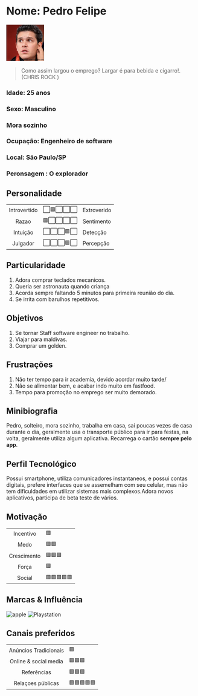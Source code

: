 # Nome: Pedro Felipe
<img src="persona3.png" width="100px;" alt="Pedro Felipe"/>

>Como assim largou o emprego? Largar é para bebida e cigarro!.(CHRIS ROCK
)

### Idade:  25 anos
### Sexo: Masculino
### Mora sozinho
### Ocupação: Engenheiro de software
### Local: São Paulo/SP
### Peronsagem : O explorador

## Personalidade
<table>
    <tr>
      <td align="center">
	  Introvertido
	 </td>
      <td align="center">
	  	⬜🟩⬜⬜⬜
	</td>
    <td>Extroverido</td>
	</tr> 
     <tr>
      <td align="center">
	 Razao
	 </td>
      <td align="center">
	  	🟩⬜⬜⬜⬜
	</td>
    <td>Sentimento</td>
	</tr> 
    <tr>
      <td align="center">
	 Intuição
	 </td>
      <td align="center">
	  	⬜⬜⬜🟩⬜
	</td>
    <td>Detecção</td>
	</tr> 
     <tr>
      <td align="center">
	 Julgador
	 </td>
      <td align="center">
	  	⬜⬜⬜🟩⬜
	</td>
    <td>Percepção</td>
	</tr> 
</table>

## Particularidade
1. Adora comprar teclados mecanicos.
2. Queria ser astronauta quando criança
3. Acorda sempre faltando 5 minutos para primeira reunião do dia.
4. Se irrita com barulhos repetitivos.
## Objetivos
1. Se tornar Staff software engineer no trabalho. 
2. Viajar para maldivas.
3. Comprar um golden.
## Frustrações

1. Não ter tempo para ir academia, devido acordar muito tarde/
2. Não  se alimentar bem, e acabar indo muito em fastfood.
3. Tempo para promoção no emprego ser muito demorado.


## Minibiografia
Pedro, solteiro, mora sozinho, trabalha em casa, sai poucas vezes de casa durante o dia, geralmente usa o transporte público para ir para festas, na volta, geralmente utiliza algum aplicativa. Recarrega o cartão **sempre pelo app**.

## Perfil Tecnológico
Possui smartphone, utiliza comunicadores instantaneos, e possui contas digitais, prefere interfaces que se assemelham com seu celular, mas não tem dificuldades em utilizar sistemas mais complexos.Adora novos aplicativos, participa de beta teste de vários. 


## Motivação
<table>
    <tr>
      <td align="center">
	 Incentivo
	 </td>
      <td >
	  	🟩
     <tr>
      <td align="center">
	Medo
	 </td>
      <td >
	  	🟩🟩
	</td>
	</tr> 
    <tr>
      <td align="center">
	Crescimento
	 </td>
      <td >
	  	🟩🟩🟩
	</td>
	</tr> 
     <tr>
      <td align="center">
	Força
	 </td>
      <td >
	  	🟩
	</td>
	</tr> 
    <tr>
      <td align="center">
	 Social
	 </td>
      <td >
	  	🟩🟩🟩🟩🟩
     <tr>
</table>

## Marcas & Influência
<img src='https://upload.wikimedia.org/wikipedia/commons/thumb/8/84/Apple_Computer_Logo_rainbow.svg/800px-Apple_Computer_Logo_rainbow.svg.png' width= '100px' alt='apple '>

<img src='https://upload.wikimedia.org/wikipedia/commons/thumb/0/00/PlayStation_logo.svg/2560px-PlayStation_logo.svg.png' width= '100px' alt='Playstation'>

## Canais preferidos
<table>
    <tr>
      <td align="center">
	  Anúncios Tradicionais
	 </td>
      <td >
	  	🟩
     <tr>
      <td align="center">
	 Online & social media
	 </td>
      <td >
	  	🟩🟩🟩
	</td>
	</tr> 
    <tr>
      <td align="center">
	 Referências
	 </td>
      <td >
	  	🟩🟩🟩
	</td>
	</tr> 
     <tr>
      <td align="center">
	 Relaçoes públicas
	 </td>
      <td >
	  	🟩🟩🟩🟩🟩
	</td>
	</tr> 
</table>